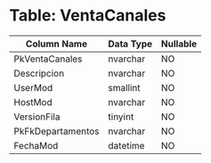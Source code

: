 # Table: VentaCanales

| Column Name | Data Type | Nullable |
|-------------|-----------|----------|
| PkVentaCanales | nvarchar | NO |
| Descripcion | nvarchar | NO |
| UserMod | smallint | NO |
| HostMod | nvarchar | NO |
| VersionFila | tinyint | NO |
| PkFkDepartamentos | nvarchar | NO |
| FechaMod | datetime | NO |
